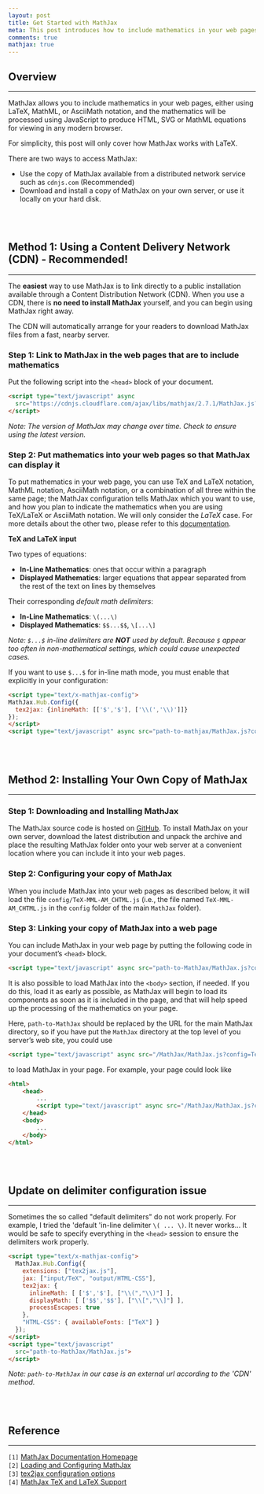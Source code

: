 ```yaml
---
layout: post
title: Get Started with MathJax
meta: This post introduces how to include mathematics in your web pages using MathJax.
comments: true
mathjax: true
---
```


## Overview
---

MathJax allows you to include mathematics in your web pages, either using LaTeX,
MathML, or AsciiMath notation, and the mathematics will be processed using
JavaScript to produce HTML, SVG or MathML equations for viewing in any modern browser.

For simplicity, this post will only cover how MathJax works with LaTeX.

There are two ways to access MathJax:
- Use the copy of MathJax available from a distributed network service such as `cdnjs.com` (Recommended)
- Download and install a copy of MathJax on your own server, or use it locally on your hard disk.

<br><br>

## Method 1: Using a Content Delivery Network (CDN) - Recommended!
---

The **easiest** way to use MathJax is to link directly to a public installation
available through a Content Distribution Network (CDN). When you use a CDN,
there is **no need to install MathJax** yourself, and you can begin using
MathJax right away.

The CDN will automatically arrange for your readers to download MathJax files
from a fast, nearby server.

### Step 1: Link to MathJax in the web pages that are to include mathematics

Put the following script into the `<head>` block of your document.
```HTML
<script type="text/javascript" async
  src="https://cdnjs.cloudflare.com/ajax/libs/mathjax/2.7.1/MathJax.js?config=TeX-MML-AM_CHTML">
</script>
```

_Note: The version of MathJax may change over time. Check to ensure using the
 latest version._

### Step 2: Put mathematics into your web pages so that MathJax can display it

To put mathematics in your web page, you can use TeX and LaTeX notation, MathML
notation, AsciiMath notation, or a combination of all three within the same
page; the MathJax configuration tells MathJax which you want to use, and how you
plan to indicate the mathematics when you are using TeX/LaTeX or AsciiMath
notation. We will only consider the *LaTeX* case. For more details about the
other two, please refer to this
[documentation](http://docs.mathjax.org/en/latest/start.html "Putting mathematics in a web page").

**TeX and LaTeX input**

Two types of equations:
- **In-Line Mathematics**: ones that occur within a paragraph
- **Displayed Mathematics**: larger equations that appear separated from the
rest of the text on lines by themselves

Their corresponding _default math delimiters_:
- **In-Line Mathematics**: `\(...\)`
- **Displayed Mathematics**: `$$...$$`, `\[...\]`

_Note: `$...$` in-line delimiters are **NOT** used by default. Because `$`
appear too often in non-mathematical settings, which could cause unexpected cases._

If you want to use `$...$` for in-line math mode, you must enable that
explicitly in your configuration:

```HTML
<script type="text/x-mathjax-config">
MathJax.Hub.Config({
  tex2jax: {inlineMath: [['$','$'], ['\\(','\\)']]}
});
</script>
<script type="text/javascript" async src="path-to-mathjax/MathJax.js?config=TeX-AMS_CHTML"></script>
```

<br><br>

## Method 2: Installing Your Own Copy of MathJax
---

### Step 1: Downloading and Installing MathJax

The MathJax source code is hosted on
[GitHub](https://github.com/mathjax/MathJax/ "MathJax").
To install MathJax on your own server, download the latest distribution and
unpack the archive and place the resulting MathJax folder onto your web server
at a convenient location where you can include it into your web pages.

### Step 2: Configuring your copy of MathJax

When you include MathJax into your web pages as described below, it will load
the file `config/TeX-MML-AM_CHTML.js` (i.e., the file named
`TeX-MML-AM_CHTML.js` in the `config` folder of the main `MathJax` folder).

### Step 3: Linking your copy of MathJax into a web page

You can include MathJax in your web page by putting the following code in your document’s `<head>` block.

```HTML
<script type="text/javascript" async src="path-to-MathJax/MathJax.js?config=TeX-MML-AM_CHTML"></script>
```

It is also possible to load MathJax into the `<body>` section, if needed.
If you do this, load it as early as possible, as MathJax will begin to load
its components as soon as it is included in the page, and that will help speed
up the processing of the mathematics on your page.

Here, `path-to-MathJax` should be replaced by the URL for the main MathJax
directory, so if you have put the `MathJax` directory at the top level of you
server’s web site, you could use

```HTML
<script type="text/javascript" async src="/MathJax/MathJax.js?config=TeX-MML-AM_CHTML"></script>
```

to load MathJax in your page. For example, your page could look like

```HTML
<html>
    <head>
        ...
        <script type="text/javascript" async src="/MathJax/MathJax.js?config=TeX-MML-AM_CHTML"></script>
    </head>
    <body>
        ...
    </body>
</html>
```

<br><br>

## Update on delimiter configuration issue
---
Sometimes the so called "default delimiters" do not work properly. For example,
I tried the 'default 'in-line delimiter `\( ... \)`. It never works... It would
be safe to specify everything in the `<head>` session to ensure the delimiters
work properly.

```HTML
<script type="text/x-mathjax-config">
  MathJax.Hub.Config({
    extensions: ["tex2jax.js"],
    jax: ["input/TeX", "output/HTML-CSS"],
    tex2jax: {
      inlineMath: [ ['$','$'], ["\\(","\\)"] ],
      displayMath: [ ['$$','$$'], ["\\[","\\]"] ],
      processEscapes: true
    },
    "HTML-CSS": { availableFonts: ["TeX"] }
  });
</script>
<script type="text/javascript"
  src="path-to-MathJax/MathJax.js">
</script>
```

_Note: `path-to-MathJax` in our case is an external url according to the 'CDN' method._

<br><br>

## Reference
---
`[1]` [MathJax Documentation Homepage](http://docs.mathjax.org/en/latest/start.html "MathJax Documentation Homepage") <br>
`[2]` [Loading and Configuring MathJax](http://docs.mathjax.org/en/latest/configuration.html#loading "Loading and Configuring MathJax") <br>
`[3]` [tex2jax configuration options](http://docs.mathjax.org/en/latest/options/tex2jax.html#configure-tex2jax "tex2jax configuration options") <br>
`[4]` [MathJax TeX and LaTeX Support](http://docs.mathjax.org/en/latest/tex.html#tex-support "MathJax TeX and LaTeX Support") <br>
